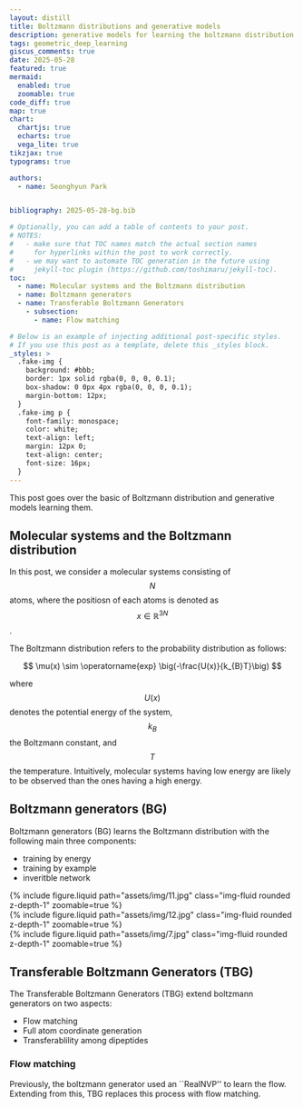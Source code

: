 ```yaml
---
layout: distill
title: Boltzmann distributions and generative models
description: generative models for learning the boltzmann distribution
tags: geometric_deep_learning
giscus_comments: true
date: 2025-05-28
featured: true
mermaid:
  enabled: true
  zoomable: true
code_diff: true
map: true
chart:
  chartjs: true
  echarts: true
  vega_lite: true
tikzjax: true
typograms: true

authors:
  - name: Seonghyun Park


bibliography: 2025-05-28-bg.bib

# Optionally, you can add a table of contents to your post.
# NOTES:
#   - make sure that TOC names match the actual section names
#     for hyperlinks within the post to work correctly.
#   - we may want to automate TOC generation in the future using
#     jekyll-toc plugin (https://github.com/toshimaru/jekyll-toc).
toc:
  - name: Molecular systems and the Boltzmann distribution
  - name: Boltzmann generators
  - name: Transferable Boltzmann Generators
    - subsection:
      - name: Flow matching

# Below is an example of injecting additional post-specific styles.
# If you use this post as a template, delete this _styles block.
_styles: >
  .fake-img {
    background: #bbb;
    border: 1px solid rgba(0, 0, 0, 0.1);
    box-shadow: 0 0px 4px rgba(0, 0, 0, 0.1);
    margin-bottom: 12px;
  }
  .fake-img p {
    font-family: monospace;
    color: white;
    text-align: left;
    margin: 12px 0;
    text-align: center;
    font-size: 16px;
  }
---
```


This post goes over the basic of Boltzmann distribution and generative models learning them.

## Molecular systems and the Boltzmann distribution

In this post, we consider a molecular systems consisting of $$N$$ atoms, where the positiosn of each atoms is denoted as $$ x \in \mathbb{R}^{3N} $$.

The Boltzmann distribution refers to the probability distribution as follows:

$$
  \mu(x) \sim \operatorname{exp} \big(-\frac{U(x)}{k_{B}T}\big)
$$

where $$ U(x)$$ denotes the potential energy of the system, $$k_{B}$$ the Boltzmann constant, and $$T$$ the temperature. Intuitively, molecular systems having low energy are likely to be observed than the ones having a high energy.

## Boltzmann generators (BG)

Boltzmann generators (BG) learns the Boltzmann distribution with the following main three components:

- training by energy
- training by example
- inveritble network

<div class="row mt-3">
    <div class="col-sm mt-3 mt-md-0">
        {% include figure.liquid path="assets/img/11.jpg" class="img-fluid rounded z-depth-1" zoomable=true %}
    </div>
    <div class="col-sm mt-3 mt-md-0">
        {% include figure.liquid path="assets/img/12.jpg" class="img-fluid rounded z-depth-1" zoomable=true %}
    </div>
    <div class="col-sm mt-3 mt-md-0">
        {% include figure.liquid path="assets/img/7.jpg" class="img-fluid rounded z-depth-1" zoomable=true %}
    </div>
</div>


## Transferable Boltzmann Generators (TBG)

The Transferable Boltzmann Generators (TBG) extend boltzmann generators on two aspects:

- Flow matching
- Full atom coordinate generation
- Transferablility among dipeptides

### Flow matching

Previously, the boltzmann generator used an ``RealNVP'' to learn the flow. Extending from this, TBG replaces this process with flow matching.